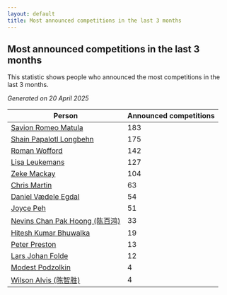 ```yaml
---
layout: default
title: Most announced competitions in the last 3 months
---
```

## Most announced competitions in the last 3 months
This statistic shows people who announced the most competitions in the last 3 months.

*Generated on 20 April 2025*

| Person | Announced competitions |
| --- | --- |
| [Savion Romeo Matula](https://www.worldcubeassociation.org/persons/2019MATU03) | 183 |
| [Shain Papalotl Longbehn](https://www.worldcubeassociation.org/persons/2020LONG05) | 175 |
| [Roman Wofford](https://www.worldcubeassociation.org/persons/2017WOFF01) | 142 |
| [Lisa Leukemans](https://www.worldcubeassociation.org/persons/2021LEUK01) | 127 |
| [Zeke Mackay](https://www.worldcubeassociation.org/persons/2015MACK06) | 104 |
| [Chris Martin](https://www.worldcubeassociation.org/persons/2013MART03) | 63 |
| [Daniel Vædele Egdal](https://www.worldcubeassociation.org/persons/2013EGDA01) | 54 |
| [Joyce Peh](https://www.worldcubeassociation.org/persons/2017PEHJ01) | 51 |
| [Nevins Chan Pak Hoong (陈百鸿)](https://www.worldcubeassociation.org/persons/2010CHAN20) | 33 |
| [Hitesh Kumar Bhuwalka](https://www.worldcubeassociation.org/persons/2022BHUW01) | 19 |
| [Peter Preston](https://www.worldcubeassociation.org/persons/2017PRES02) | 13 |
| [Lars Johan Folde](https://www.worldcubeassociation.org/persons/2018FOLD01) | 12 |
| [Modest Podzolkin](https://www.worldcubeassociation.org/persons/2017PODZ01) | 4 |
| [Wilson Alvis (陈智胜)](https://www.worldcubeassociation.org/persons/2011ALVI01) | 4 |
